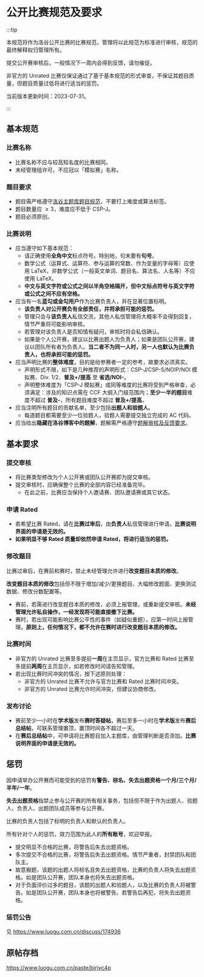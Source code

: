 # 公开比赛规范及要求

:::tip

本规范将作为洛谷公开比赛的比赛规范，管理将以此规范为标准进行审核，规范的最终解释权归管理所有。

提交公开赛审核后，一般情况下一周内会得到反馈，请勿催促。

非官方的 Unrated 比赛仅保证通过了基于基本规范的形式审查，不保证其题目质量，但题目质量过低将进行适当的惩罚。

当前版本更新时间：2023-07-31。

:::

## 基本规范

### 比赛名称

- 比赛名称不应与较高知名度的比赛相同。
- 未经管理组许可，不应冠以「模拟赛」名称。

### 题目要求

- 题目需严格遵守[洛谷主题库题目规范](./problem-standard.md)，不要打上难度或算法标签。
- 题目数量应 $\ge 3$，难度应不低于 CSP-J。
- 题目必须原创。

### 比赛说明

- 应当遵守如下基本规范：
  - 请正确使用**全角中文**标点符号。特别地，句末要有**句号**。
  - 数学公式（运算式、运算符、参与运算的常数、作为变量的字母等）应使用 LaTeX，非数学公式（一般英文单词、题目名、算法名、人名等）不应使用 LaTeX。
  - **中文与英文字符或公式之间以半角空格隔开，但中文标点符号与英文字符或公式之间不应有空格。**
- 应当有一名**蓝勾或金勾用户**作为比赛负责人，并在显著位置标明。
  - **该负责人对公开赛负有全部责任，并将承担可能的惩罚。**
  - 管理只会与**该负责人**私信交流，其他人私信管理将大概率不会得到回复，情节严重将可能影响审核。
  - 若管理对该负责人是否知情有疑问，审核时将会私信确认。
  - 如果是个人公开赛，建议以比赛出题人为负责人；如果是团队公开赛，建议以团队所有者为负责人。**当二者不为同一人时，另一人也默认为比赛负责人，也将承担可能的惩罚。**
- 应当声明比赛的**整体难度**，目的是给参赛者一定的参考，故要求必须真实。
  - 声明形式不限，如下是几种推荐的声明形式：CSP-J/CSP-S/NOIP/NOI 模拟赛、Div. 1/2、**普及+/提高** 至 **省选/NOI-**。
  - 声明整体难度为「CSP-J 模拟赛」或同等难度的比赛将受到严格审查，必须满足：涉及的知识点需在 CCF 大纲入门级范围内；**至少一半的题目**难度不超过 **普及-**，所有题目难度不超过 **普及+/提高**。
- 应当注明所有题目的贡献名单，至少包括**出题人和验题人**。
  - 每道题目都需要至少一位验题人，验题人需要提交独立完成的 AC 代码。
- 应当给出**隐藏在洛谷博客中的题解**，题解需严格遵守[题解审核及反馈要求](./solution-standard.mdx)。

## 基本要求

### 提交审核

- 将比赛类型修改为个人公开赛或团队公开赛即为提交审核。
- 提交审核时，应确保整个比赛的全部内容已经准备完毕。
  - 在此之前，比赛应当保持个人邀请赛、团队邀请赛或其它状态。

### 申请 Rated

- 若希望比赛 Rated，请在**比赛过审后**，由**负责人**私信管理进行申请。**比赛说明界面的申请是无效的。**
- **如果明显不够 Rated 质量却依然申请 Rated，将进行适当的惩罚。**

### 修改题目

比赛过审后，在赛前和赛时，禁止未经管理允许进行**改变题目本质的修改**。

**改变题目本质的修改**包括但不限于增加/减少/更换题目、大幅修改题面、更换测试数据、修改分数配置等。

- 赛前，若需进行改变题目本质的修改，必须上报管理，或重新提交审核。**未经管理允许私自操作，一经发现将可能直接撤下比赛。**
- 赛时，若出现可能影响比赛公平性的事件（如疑似重题），应第一时间上报管理。**原则上，任何情况下，都不允许在赛时进行改变题目本质的修改。**

### 比赛时间

- 非官方的 Unrated 比赛至多提前**一周**在主页显示，官方比赛和 Rated 比赛至多提前**两周**在主页显示，如若修改时间请告知管理。
- 若出现比赛时间冲突的情况，按下述原则处理：
  - 非官方的 Unrated 比赛不允许与官方比赛和 Rated 比赛时间冲突。
  - 非官方的 Unrated 比赛允许时间冲突，但建议协商修改。

### 发布讨论

- 赛前至少一小时在**学术版**发布**赛时答疑帖**，赛后至多一小时在**学术版**发布**赛后总结帖**，可联系管理置顶，置顶时间各不超过一天。
- 在**赛后总结帖**中，可申请将比赛题目加入主题库，由管理判断是否添加。**比赛说明界面的申请是无效的。**

## 惩罚

因申请举办公开赛而可能受到的惩罚有**警告、棕名、失去出题资格一个月/三个月/半年/一年**。

**失去出题资格**指禁止参与公开赛的所有相关事务，包括但不限于作为出题人、验题人、负责人、出题团队成员等参与公开赛。

比赛的负责人包括了标明的负责人和默认的负责人。

所有针对个人的惩罚，效力范围为此人的**所有账号**，欢迎举报。

- 提交明显不合格的比赛，将警告后失去出题资格。
- 多次提交不合格的比赛，将警告后失去出题资格。情节严重者，封禁团队和团队主。
- 故意搬题，该题的出题人将棕名且失去出题资格，比赛的负责人将失去出题资格。如是团队公开赛，团队本身也将失去出题资格。
- 对于负面评价过多的题目，该题的出题人和验题人，以及比赛的负责人将被警告。如是团队公开赛，团队本身也将被警告。若警告后再犯，将失去出题资格。

### 惩罚公告

见 <https://www.luogu.com.cn/discuss/174936>

## 原帖存档

<https://www.luogu.com.cn/paste/birjyc4p>
